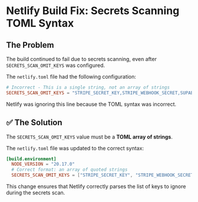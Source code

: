 # Netlify Build Fix: Secrets Scanning TOML Syntax

## The Problem

The build continued to fail due to secrets scanning, even after `SECRETS_SCAN_OMIT_KEYS` was configured.

The `netlify.toml` file had the following configuration:

```toml
# Incorrect - This is a single string, not an array of strings
SECRETS_SCAN_OMIT_KEYS = "STRIPE_SECRET_KEY,STRIPE_WEBHOOK_SECRET,SUPABASE_ANON_KEY,VITE_SUPABASE_ANON_KEY"
```

Netlify was ignoring this line because the TOML syntax was incorrect.

## ✅ The Solution

The `SECRETS_SCAN_OMIT_KEYS` value must be a **TOML array of strings**.

The `netlify.toml` file was updated to the correct syntax:

```toml
[build.environment]
  NODE_VERSION = "20.17.0"
  # Correct format: an array of quoted strings
  SECRETS_SCAN_OMIT_KEYS = ["STRIPE_SECRET_KEY", "STRIPE_WEBHOOK_SECRET", "SUPABASE_ANON_KEY", "VITE_SUPABASE_ANON_KEY"]
```

This change ensures that Netlify correctly parses the list of keys to ignore during the secrets scan.
